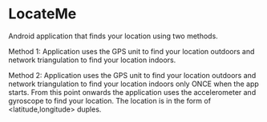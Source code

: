 # LocateMe

 Android application that finds your location using two methods.

Method 1: Application uses the GPS unit to find your location outdoors and network triangulation to find your location indoors.

Method 2: Application uses the GPS unit to find your location outdoors and network triangulation to find your location indoors only ONCE when the app starts. From this point onwards the application uses the accelerometer and gyroscope to find your location. The location is in the form of <latitude,longitude> duples. 

